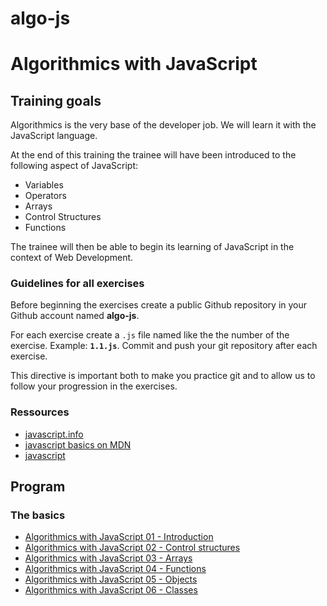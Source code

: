 # algo-js

# Algorithmics with JavaScript

## Training goals

Algorithmics is the very base of the developer job. We will learn it with the JavaScript language.

At the end of this training the trainee will have been introduced to the following aspect of JavaScript:

* Variables
* Operators
* Arrays
* Control Structures
* Functions

The trainee will then be able to begin its learning of JavaScript in the context of Web Development.

### Guidelines for all exercises

Before beginning the exercises create a public Github repository in your Github account named **algo-js**.

For each exercise create a `.js` file named like the the number of the exercise. Example: **`1.1.js`**. Commit and push your git repository after each exercise.

This directive is important both to make you practice git and to allow us to follow your progression in the exercises.

### Ressources 
- [javascript.info](https://javascript.info/)
- [javascript basics on MDN](https://developer.mozilla.org/en-US/docs/Learn/Getting_started_with_the_web/JavaScript_basics)
- [javascript](https://developer.mozilla.org/en-US/docs/Web/JavaScript)
## Program

### The basics 

- [Algorithmics with JavaScript 01 - Introduction](./01-intro.md)
- [Algorithmics with JavaScript 02 - Control structures](./02-control-structures.md)
- [Algorithmics with JavaScript 03 - Arrays](./03-arrays.md)
- [Algorithmics with JavaScript 04 - Functions](./04-functions.md)
- [Algorithmics with JavaScript 05 - Objects](./05-objects.md)
- [Algorithmics with JavaScript 06 - Classes](./06-classes.md)
